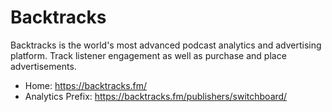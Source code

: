 # Backtracks
Backtracks is the world's most advanced podcast analytics and advertising platform. Track listener engagement as well as purchase and place advertisements.

* Home: https://backtracks.fm/
* Analytics Prefix: https://backtracks.fm/publishers/switchboard/
